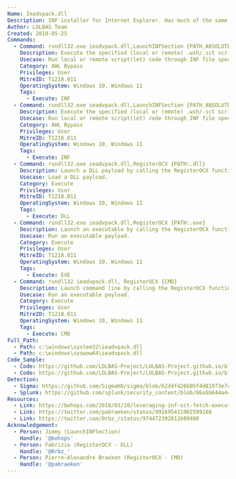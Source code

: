 ```yaml
---
Name: Ieadvpack.dll
Description: INF installer for Internet Explorer. Has much of the same functionality as advpack.dll.
Author: LOLBAS Team
Created: 2018-05-25
Commands:
  - Command: rundll32.exe ieadvpack.dll,LaunchINFSection {PATH_ABSOLUTE:inf},DefaultInstall_SingleUser,1,
    Description: Execute the specified (local or remote) .wsh/.sct script with scrobj.dll in the .inf file by calling an information file directive (section name specified).
    Usecase: Run local or remote script(let) code through INF file specification.
    Category: AWL Bypass
    Privileges: User
    MitreID: T1218.011
    OperatingSystem: Windows 10, Windows 11
    Tags:
      - Execute: INF
  - Command: rundll32.exe ieadvpack.dll,LaunchINFSection {PATH_ABSOLUTE:inf},,1,
    Description: Execute the specified (local or remote) .wsh/.sct script with scrobj.dll in the .inf file by calling an information file directive (DefaultInstall section implied).
    Usecase: Run local or remote script(let) code through INF file specification.
    Category: AWL Bypass
    Privileges: User
    MitreID: T1218.011
    OperatingSystem: Windows 10, Windows 11
    Tags:
      - Execute: INF
  - Command: rundll32.exe ieadvpack.dll,RegisterOCX {PATH:.dll}
    Description: Launch a DLL payload by calling the RegisterOCX function.
    Usecase: Load a DLL payload.
    Category: Execute
    Privileges: User
    MitreID: T1218.011
    OperatingSystem: Windows 10, Windows 11
    Tags:
      - Execute: DLL
  - Command: rundll32.exe ieadvpack.dll,RegisterOCX {PATH:.exe}
    Description: Launch an executable by calling the RegisterOCX function.
    Usecase: Run an executable payload.
    Category: Execute
    Privileges: User
    MitreID: T1218.011
    OperatingSystem: Windows 10, Windows 11
    Tags:
      - Execute: EXE
  - Command: rundll32 ieadvpack.dll, RegisterOCX {CMD}
    Description: Launch command line by calling the RegisterOCX function.
    Usecase: Run an executable payload.
    Category: Execute
    Privileges: User
    MitreID: T1218.011
    OperatingSystem: Windows 10, Windows 11
    Tags:
      - Execute: CMD
Full_Path:
  - Path: c:\windows\system32\ieadvpack.dll
  - Path: c:\windows\syswow64\ieadvpack.dll
Code_Sample:
  - Code: https://github.com/LOLBAS-Project/LOLBAS-Project.github.io/blob/master/_lolbas/Libraries/Payload/Ieadvpack.inf
  - Code: https://github.com/LOLBAS-Project/LOLBAS-Project.github.io/blob/master/_lolbas/Libraries/Payload/Ieadvpack_calc.sct
Detection:
  - Sigma: https://github.com/SigmaHQ/sigma/blob/62d4fd26b05f4d81973e7c8e80d7c1a0c6a29d0e/rules/windows/process_creation/proc_creation_win_rundll32_susp_activity.yml
  - Splunk: https://github.com/splunk/security_content/blob/86a5b644a44240f01274c8b74d19a435c7dae66e/detections/endpoint/detect_rundll32_application_control_bypass___advpack.yml
Resources:
  - Link: https://bohops.com/2018/03/10/leveraging-inf-sct-fetch-execute-techniques-for-bypass-evasion-persistence-part-2/
  - Link: https://twitter.com/pabraeken/status/991695411902599168
  - Link: https://twitter.com/0rbz_/status/974472392012689408
Acknowledgement:
  - Person: Jimmy (LaunchINFSection)
    Handle: '@bohops'
  - Person: Fabrizio (RegisterOCX - DLL)
    Handle: '@0rbz_'
  - Person: Pierre-Alexandre Braeken (RegisterOCX - CMD)
    Handle: '@pabraeken'
---
```


